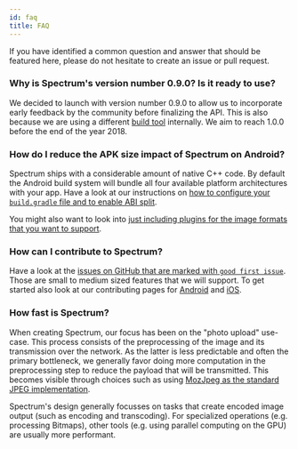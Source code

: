```yaml
---
id: faq
title: FAQ
---
```


If you have identified a common question and answer that should be featured here, please do not hesitate to create an issue or pull request.

### Why is Spectrum's version number 0.9.0? Is it ready to use?

We decided to launch with version number 0.9.0 to allow us to incorporate early feedback by the community before finalizing the API. This is also because we are using a different [build tool](https://buckbuild.com/) internally. We aim to reach 1.0.0 before the end of the year 2018.

### How do I reduce the APK size impact of Spectrum on Android?

Spectrum ships with a considerable amount of native C++ code. By default the Android build system will bundle all four available platform architectures with your app. Have a look at our instructions on [how to configure your `build.gradle` file and to enable ABI split](getting_started_android.md#update-your-project-s-gradle-configuration).

You might also want to look into [just including plugins for the image formats that you want to support](getting_started_android.md#loading-specific-plugins).

### How can I contribute to Spectrum?

Have a look at the [issues on GitHub that are marked with `good first issue`](https://github.com/facebookincubator/spectrum/issues?q=is%3Aissue+is%3Aopen+label%3A%22good+first+issue%22). Those are small to medium sized features that we will support. To get started also look at our contributing pages for [Android](contributing_android.md) and [iOS](contributing_ios.md).

### How fast is Spectrum?

When creating Spectrum, our focus has been on the "photo upload" use-case. This process consists of the preprocessing of the image and its transmission over the network. As the latter is less predictable and often the primary bottleneck, we generally favor doing more computation in the preprocessing step to reduce the payload that will be transmitted. This becomes visible through choices such as using [MozJpeg as the standard JPEG implementation](supported_image_formats.md#jpeg).

Spectrum's design generally focusses on tasks that create encoded image output (such as encoding and transcoding). For specialized operations (e.g. processing Bitmaps), other tools (e.g. using parallel computing on the GPU) are usually more performant.
